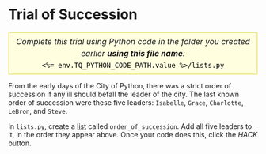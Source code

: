 # Trial of Succession

<style>
.py-script-info {
  font-size: 16px;
  text-align: center;
  background-color: #FFFFE0;
  border: 2px solid #F0E68C;
  padding: 5px;
  line-height: 1.5em;
  margin: 5px 0;
  font-style: italic;
}

.py-script-info span {
  font-style: normal;
  color: #000;
}
</style>

<div class="py-script-info">
  Complete this trial using Python code in the folder you created earlier <b>using this file name</b>:
  <br/>
  <code><span><%= env.TQ_PYTHON_CODE_PATH.value %>/lists.py</span></code>
</div>

From the early days of the City of Python, there was a strict order of succession if any ill should befall the leader of the city. The last known order of succession were these five leaders: `Isabelle`, `Grace`, `Charlotte`, `LeBron`, and `Steve`.

In `lists.py`, create a [list](https://www.w3schools.com/python/python_lists.asp) called `order_of_succession`. Add all five leaders to it, in the order they appear above. Once your code does this, click the *HACK* button.
